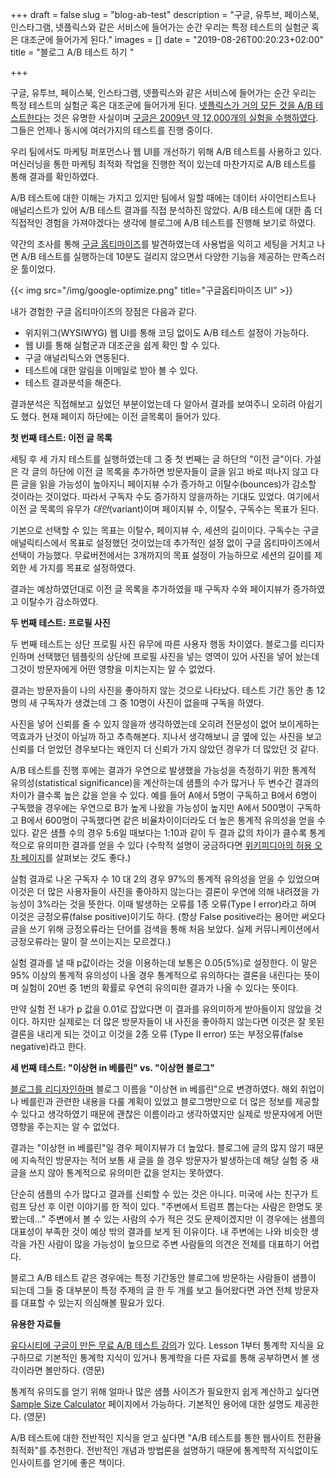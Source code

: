 +++
draft = false
slug = "blog-ab-test"
description = "구글, 유투브, 페이스북, 인스타그램, 넷플릭스와 같은 서비스에 들어가는 순간 우리는 특정 테스트의 실험군 혹은 대조군에 들어가게 된다."
images = []
date = "2019-08-26T00:20:23+02:00"
title = "블로그 A/B 테스트 하기 "

+++

구글, 유투브, 페이스북, 인스타그램, 넷플릭스와 같은 서비스에 들어가는 순간 우리는 특정 테스트의 실험군 혹은 대조군에 들어가게 된다. [넷플릭스가 거의 모든 것을 A/B 테스트한다](https://www.quora.com/What-types-of-things-does-Netflix-A-B-test-aside-from-member-sign-up)는 것은 유명한 사실이며 [구글은 2009년 약 12,000개의 실험을 수행하였다](https://searchengineland.com/whos-afraid-of-the-big-bold-test-134569). 그들은 언제나 동시에 여러가지의 테스트를 진행 중이다.

우리 팀에서도 마케팅 퍼포먼스나 웹 UI를 개선하기 위해 A/B 테스트를 사용하고 있다. 머신러닝을 통한 마케팅 최적화 작업을 진행한 적이 있는데 마찬가지로 A/B 테스트를 통해 결과를 확인하였다.

A/B 테스트에 대한 이해는 가지고 있지만 팀에서 일할 때에는 데이터 사이언티스트나 애널리스트가 있어 A/B 테스트 결과를 직접 분석하진 않았다. A/B 테스트에 대한 좀 더 직접적인 경험을 가져야겠다는 생각에 블로그에 A/B 테스트를 진행해 보기로 하였다.

약간의 조사를 통해 [구글 옵티마이즈](https://optimize.google.com)를 발견하였는데 사용법을 익히고 세팅을 거치고 나면 A/B 테스트를 실행하는데 10분도 걸리지 않으면서 다양한 기능을 제공하는 만족스러운 툴이었다.

{{< img src="/img/google-optimize.png" title="구글옵티마이즈 UI" >}}

내가 경험한 구글 옵티마이즈의 장점은 다음과 같다.

* 위지위그(WYSIWYG) 웹 UI를 통해 코딩 없이도 A/B 테스트 설정이 가능하다.
* 웹 UI를 통해 실험군과 대조군을 쉽게 확인 할 수 있다.
* 구글 애널리틱스와 연동된다.
* 테스트에 대한 알림을 이메일로 받아 볼 수 있다.
* 테스트 결과분석을 해준다.

결과분석은 직접해보고 싶었던 부분이었는데 다 알아서 결과를 보여주니 오히려 아쉽기도 했다. 현재 페이지 하단에는 이전 글목록이 들어가 있다.

**첫 번째 테스트: 이전 글 목록**

세팅 후 세 가지 테스트를 실행하였는데 그 중 첫 번째는 글 하단의 "이전 글"이다. 가설은 각 글의 하단에 이전 글 목록을 추가하면 방문자들이 글을 읽고 바로 떠나지 않고 다른 글을 읽을 가능성이 높아지니 페이지뷰 수가 증가하고 이탈수(bounces)가 감소할 것이라는 것이었다. 따라서 구독자 수도 증가하지 않을까하는 기대도 있었다. 여기에서 이전 글 목록의 유무가 _대안_(variant)이며  페이지뷰 수, 이탈수, 구독수는 목표가 된다.

기본으로 선택할 수 있는 목표는 이탈수, 페이지뷰 수, 세션의 길이이다. 구독수는 구글 애널릭티스에서 목표로 설정했던 것이었는데 추가적인 설정 없이 구글 옵티마이즈에서 선택이 가능했다. 무료버전에서는 3개까지의 목표 설정이 가능하므로 세션의 길이를 제외한 세 가지를 목표로 설정하였다.

결과는 예상하였던대로 이전 글 목록을 추가하였을 때 구독자 수와 페이지뷰가 증가하였고 이탈수가 감소하였다.

**두 번째 테스트: 프로필 사진**

두 번째 테스트는 상단 프로필 사진 유무에 따른 사용자 행동 차이였다. 블로그를 리디자인하며 선택했던 템플릿의 상단에 프로필 사진을 넣는 영역이 있어 사진을 넣어 놨는데 그것이 방문자에게 어떤 영향을 미치는지는 알 수 없었다.

결과는 방문자들이 나의 사진을 좋아하지 않는 것으로 나타났다. 테스트 기간 동안 총 12명의 새 구독자가 생겼는데 그 중 10명이 사진이 없을때 구독을 하였다.

사진을 넣어 신뢰를 줄 수 있지 않을까 생각하였는데 오히려 전문성이 없어 보이게하는 역효과가 난것이 아닐까 하고 추측해본다. 지나서 생각해보니 글 옆에 있는 사진을 보고 신뢰를 더 얻었던 경우보다는 왜인지 더 신뢰가 가지 않았던 경우가 더 많았던 것 같다.

A/B 테스트를 진행 후에는 결과가 우연으로 발생했을 가능성을 측정하기 위한 통계적 유의성(statistical significance)을 계산하는데 샘플의 수가 많거나 두 변수간 결과의 차이가 클수록 높은 값을 얻을 수 있다. 예를 들어 A에서 5명이 구독하고 B에서 6명이 구독했을 경우에는 우연으로 B가 높게 나왔을 가능성이 높지만 A에서 500명이 구독하고 B에서 600명이 구독했다면 같은 비율차이이더라도 더 높은 통계적 유의성을 얻을 수 있다. 같은 샘플 수의 경우 5:6일 때보다는 1:10과 같이 두 결과 값의 차이가 클수록 통계적으로 유의미한 결과를 얻을 수 있다 (수학적 설명이 궁금하다면 [위키피디아의 허용 오차 페이지](https://ko.wikipedia.org/wiki/허용_오차)를 살펴보는 것도 좋다.)

실험 결과로 나온 구독자 수 10 대 2의 경우 97%의 통계적 유의성을 얻을 수 있었으며 이것은 더 많은 사용자들이 사진을 좋아하지 않는다는 결론이 우연에 의해 내려졌을 가능성이 3%라는 것을 뜻한다. 이때 발생하는 오류를 1종 오류(Type I error)라고 하며 이것은 긍정오류(false positive)이기도 하다. (항상 False positive라는 용어만 써오다 글을 쓰기 위해 긍정오류라는 단어를 검색을 통해 처음 보았다. 실제 커뮤니케이션에서 긍정오류라는 말이 잘 쓰이는지는 모르겠다.)

실험 결과를 낼 때 p값이라는 것을 이용하는데 보통은 0.05(5%)로 설정한다. 이 말은 95% 이상의 통계적 유의성이 나올 경우 통계적으로 유의하다는 결론을 내린다는 뜻이며 실험이 20번 중 1번의 확률로 우연히 유의미한 결과가 나올 수 있다는 뜻이다.

만약 실험 전 내가 p 값을 0.01로 잡았다면 이 결과를 유의미하게 받아들이지 않았을 것이다. 하지만 실제로는 더 많은 방문자들이 내 사진을 좋아하지 않는다면 이것은 잘 못된 결론을 내리게 되는 것이고 이것을 2종 오류 (Type II error) 또는 부정오류(false negative)라고 한다.

**세 번째 테스트: "이상현 in 베를린" vs. "이상현 블로그"**

[블로그를 리디자인하며](https://iamsang.com/blog/2017/05/22/blog-rebranding-and-from-tumblr-to-github-page-and-hugo/) 블로그 이름을 "이상현 in 베를린"으로 변경하였다. 해외 취업이나 베를린과 관련한 내용을 다룰 계획이 있었고 블로그명만으로 더 많은 정보를 제공할 수 있다고 생각하였기 때문에 괜찮은 이름이라고 생각하였지만 실제로 방문자에게 어떤 영향을 주는지는 알 수 없었다.

결과는 "이상현 in 베를린"일 경우 페이지뷰가 더 높았다. 블로그에 글의 많지 않기 때문에 지속적인 방문자는 적어 보통 새 글을 쓸 경우 방문자가 발생하는데 해당 실험 중 새 글을 쓰지 않아 통계적으로 유의미한 값을 얻지는 못하였다.

단순히 샘플의 수가 많다고 결과를 신뢰할 수 있는 것은 아니다. 미국에 사는 친구가 트럼프 당선 후 이런 이야기를 한 적이 있다. "주변에서 트럼프 뽑는다는 사람은 한명도 못 봤는데…" 주변에서 볼 수 있는 사람의 수가 적은 것도 문제이겠지만 이 경우에는 샘플의 대표성이 부족한 것이 예상 밖의 결과를 보게 된 이유이다. 내 주변에는 나와 비슷한 생각을 가진 사람이 많을 가능성이 높으므로 주변 사람들의 의견은 전체를 대표하기 어렵다.

블로그 A/B 테스트 같은 경우에는 특정 기간동안 블로그에 방문하는 사람들이 샘플이 되는데 그들 중 대부분이 특정 주제의 글 한 두 개를 보고 들어왔다면 과연 전체 방문자를 대표할 수 있는지 의심해볼 필요가 있다.

**유용한 자료들**

[유다시티에 구글이 만든 무료 A/B 테스트 강의](https://eu.udacity.com/course/ab-testing--ud257)가 있다. Lesson 1부터 통계학 지식을 요구하므로 기본적인 통계학 지식이 있거나 통계학을 다른 자료를 통해 공부하면서 볼 생각이라면 볼만하다. (영문)

통계적 유의도를 얻기 위해 얼마나 많은 샘플 사이즈가 필요한지 쉽게 계산하고 싶다면 [Sample Size Calculator](https://www.abtasty.com/sample-size-calculator/) 페이지에서 가능하다. 기본적인 용어에 대한 설명도 제공한다. (영문)

A/B 테스트에 대한 전반적인 지식을 얻고 싶다면 "A/B 테스트를 통한 웹사이트 전환율 최적화"를 추천한다. 전반적인 개념과 방법론을 설명하기 때문에 통계학적 지식없이도 인사이트를 얻기에 좋은 책이다.
